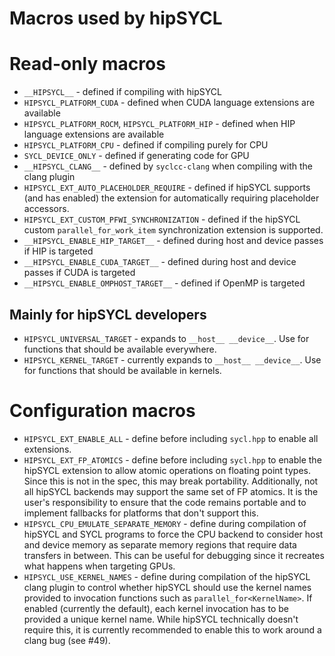 # Macros used by hipSYCL

# Read-only macros

* `__HIPSYCL__` - defined if compiling with hipSYCL
* `HIPSYCL_PLATFORM_CUDA` - defined when CUDA language extensions are available
* `HIPSYCL_PLATFORM_ROCM`, `HIPSYCL_PLATFORM_HIP` - defined when HIP language extensions are available
* `HIPSYCL_PLATFORM_CPU` - defined if compiling purely for CPU
* `SYCL_DEVICE_ONLY` - defined if generating code for GPU
* `__HIPSYCL_CLANG__` - defined by `syclcc-clang` when compiling with the clang plugin
* `HIPSYCL_EXT_AUTO_PLACEHOLDER_REQUIRE` - defined if hipSYCL supports (and has enabled) the extension for automatically requiring placeholder accessors.
* `HIPSYCL_EXT_CUSTOM_PFWI_SYNCHRONIZATION` - defined if the hipSYCL custom `parallel_for_work_item` synchronization extension is supported.
* `__HIPSYCL_ENABLE_HIP_TARGET__` - defined during host and device passes if HIP is targeted
* `__HIPSYCL_ENABLE_CUDA_TARGET__` - defined during host and device passes if CUDA is targeted
* `__HIPSYCL_ENABLE_OMPHOST_TARGET__` - defined if OpenMP is targeted

## Mainly for hipSYCL developers
* `HIPSYCL_UNIVERSAL_TARGET` - expands to `__host__ __device__`. Use for functions that should be available everywhere.
* `HIPSYCL_KERNEL_TARGET` - currently expands to `__host__ __device__`. Use for functions that should be available in kernels.

# Configuration macros
* `HIPSYCL_EXT_ENABLE_ALL` - define before including `sycl.hpp` to enable all extensions.
* `HIPSYCL_EXT_FP_ATOMICS` - define before including `sycl.hpp` to enable the hipSYCL extension to allow atomic operations on floating point types. Since this is not in the spec, this may break portability. Additionally, not all hipSYCL backends may support the same set of FP atomics. It is the user's responsibility to ensure that the code remains portable and to implement fallbacks for platforms that don't support this.
* `HIPSYCL_CPU_EMULATE_SEPARATE_MEMORY` - define during compilation of hipSYCL and SYCL programs to force the CPU backend to consider host and device memory as separate memory regions that require data transfers in between. This can be useful for debugging since it recreates what happens when targeting GPUs.
* `HIPSYCL_USE_KERNEL_NAMES` - define during compilation of the hipSYCL clang plugin to control whether hipSYCL should use the kernel names provided to invocation functions such as `parallel_for<KernelName>`. If enabled (currently the default), each kernel invocation has to be provided a unique kernel name. While hipSYCL technically doesn't require this, it is currently recommended to enable this to work around a clang bug (see #49).

